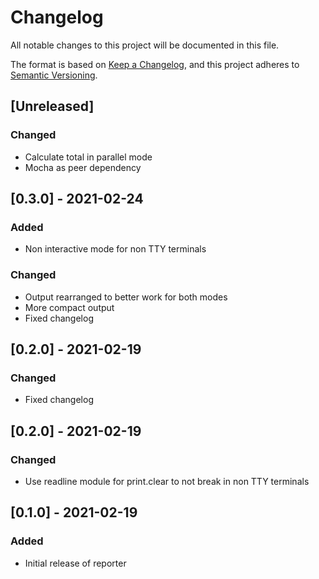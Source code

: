 # Changelog
All notable changes to this project will be documented in this file.

The format is based on [Keep a Changelog](https://keepachangelog.com/en/1.0.0/),
and this project adheres to [Semantic Versioning](https://semver.org/spec/v2.0.0.html).

## [Unreleased]
### Changed
- Calculate total in parallel mode
- Mocha as peer dependency

## [0.3.0] - 2021-02-24
### Added
- Non interactive mode for non TTY terminals

### Changed
- Output rearranged to better work for both modes
- More compact output
- Fixed changelog

## [0.2.0] - 2021-02-19
### Changed
- Fixed changelog

## [0.2.0] - 2021-02-19
### Changed
- Use readline module for print.clear to not break in non TTY terminals

## [0.1.0] - 2021-02-19
### Added
- Initial release of reporter
